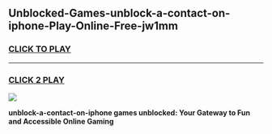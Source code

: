 
## Unblocked-Games-unblock-a-contact-on-iphone-Play-Online-Free-jw1mm
<h3>
<a href="https://premium76.site?title=unblock-a-contact-on-iphone&ref=26A">CLICK TO PLAY</a></h3>
<hr>

<h3>
<a href="https://premium76.site?title=unblock-a-contact-on-iphone&ref=26A">CLICK 2 PLAY</a>
  
</h3>

<a href="https://premium76.site?title=unblock-a-contact-on-iphone&ref=26A"><img src="https://clearcache.store/games.png"></a>


**unblock-a-contact-on-iphone games unblocked: Your Gateway to Fun and Accessible Online Gaming**
